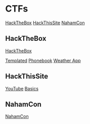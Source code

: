 # CTFs

<a href="htb">HackTheBox</a>
<a href="hts">HackThisSite</a>
<a href="nc">NahamCon</a>

<h2 id="htb">HackTheBox</h2>

<a href="htb">HackTheBox</a>

<a href="https://medium.com/@adithyakrishnav001/templated-hackthebox-web-challenge-my-perspective-54823e2d39b2">Templated</a>
<a href="https://medium.com/@adithyakrishnav001/phonebook-hackthebox-web-challenge-my-perspective-e6621e9df112">Phonebook</a>
<a href="">Weather App</a>

<h2 id="hts">HackThisSite</h2>
<a href="https://www.youtube.com/playlist?list=PL2K366VwU2XE8v6uCyljhywoMKKJFj5Og">YouTube</a>
<a href="https://medium.com/@adithyakrishnav001/hackthissite-basics-full-b32aa0a99424">Basics</a>

<h2 id="nc">NahamCon</h2>
<a href="https://medium.com/@adithyakrishnav001/nahamcon-eu-ctf-2022-f030c364ec0f">NahamCon</a>
